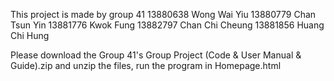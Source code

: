 This project is made by group 41
13880638 Wong Wai Yiu
13880779 Chan Tsun Yin
13881776 Kwok Fung
13882797 Chan Chi Cheung
13881856 Huang Chi Hung

Please download the Group 41's Group Project (Code & User Manual & Guide).zip and unzip the files, run the program in Homepage.html
